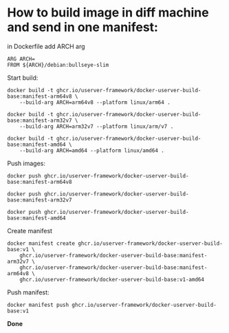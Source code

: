 # How to build image in diff machine and send in one manifest:

in Dockerfile add ARCH arg

```
ARG ARCH=
FROM ${ARCH}/debian:bullseye-slim
```

Start build:
```
docker build -t ghcr.io/userver-framework/docker-userver-build-base:manifest-arm64v8 \
    --build-arg ARCH=arm64v8 --platform linux/arm64 .
    
docker build -t ghcr.io/userver-framework/docker-userver-build-base:manifest-arm32v7 \
    --build-arg ARCH=arm32v7 --platform linux/arm/v7 .
    
docker build -t ghcr.io/userver-framework/docker-userver-build-base:manifest-amd64 \
    --build-arg ARCH=amd64 --platform linux/amd64 .
```

Push images:

```
docker push ghcr.io/userver-framework/docker-userver-build-base:manifest-arm64v8

docker push ghcr.io/userver-framework/docker-userver-build-base:manifest-arm32v7

docker push ghcr.io/userver-framework/docker-userver-build-base:manifest-amd64
```

Create manifest
```
docker manifest create ghcr.io/userver-framework/docker-userver-build-base:v1 \
    ghcr.io/userver-framework/docker-userver-build-base:manifest-arm32v7 \
    ghcr.io/userver-framework/docker-userver-build-base:manifest-arm64v8 \
    ghcr.io/userver-framework/docker-userver-build-base:v1-amd64
```

Push manifest:

```
docker manifest push ghcr.io/userver-framework/docker-userver-build-base:v1
```

**Done**
